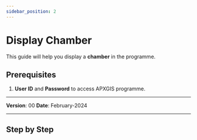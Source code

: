 ```yaml
---
sidebar_position: 2
---
```


# Display Chamber

This guide will help you display a **chamber** in the programme.

## **Prerequisites**
1.	**User ID** and **Password** to access APXGIS programme.

------------

**Version**: 00
**Date**: February-2024

------------
## **Step by Step**